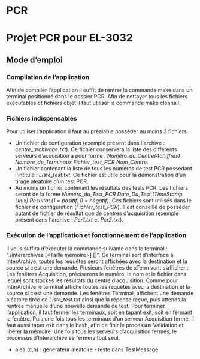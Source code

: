 # PCR
# Projet PCR pour EL-3032

## Mode d’emploi 
### Compilation de l’application
Afin de compiler l’application il suffit de rentrer la commande make dans un terminal positionné dans le dossier PCR. Afin de nettoyer tous les fichiers exécutables et fichiers objet il faut utiliser la commande make cleanall.

### Fichiers indispensables
Pour utiliser l’application il faut au préalable posséder au moins 3 fichiers :
- Un fichier de configuration (exemple présent dans l'archive : *centre_archivage.txt*). Ce fichier conservera la liste des différents serveurs d’acquisition a pour forme :  *Numéro_du_Centre(4chiffres) Nombre_de_Terminaux Fichier_test_PCR Nom_Centre*.
- Un fichier contenant la liste de tous les numéros de test PCR possédant l'intitulé : *Liste_test.txt*. Ce fichier est utile pour la démonstration d’un tirage aléatoire d’un test PCR.
- Au moins un fichier contenant les résultats des tests PCR. Les fichiers seront de la forme *Numéro_du_Test_PCR Date_Du_Test (TimeStamp Unix) Résultat (1 = positif, 0 = négatif)*. Ces fichiers sont utilisés dans le fichier de configuration (*Fichier_test_PCR*). Il est conseillé de posséder autant de fichier de résultat que de centres d’acquisition (exemple présent dans l'archive : *Pcr1.txt* et *Pcr2.txt*).

### Exécution de l’application et fonctionnement de l’application
Il vous suffira d’exécuter la commande suivante dans le terminal : “./interarchives [<Taille mémoire>] [<Nom fichier configuration>]”. Ce terminal sert d’interface à InterArchive, toutes les requêtes seront affichées avec la destination et la source si c’est une demande.
Plusieurs fenêtres de xTerm vont s’afficher :
Les fenêtres Acquisition, préciserons le numéro, le nom et le fichier dans lequel sont stockés les résultats du centre d’acquisition. Comme pour InterArchive le terminal affiche toutes les requêtes avec la destination et la source si c’est une demande.
Les fenêtres Terminal, affichent une demande aléatoire tirée de *Liste_test.txt* ainsi que la réponse reçue, puis attends la rentrée manuelle d’une nouvelle demande de test.
Pour terminer l’application, il faut fermer les terminaux, soit en tapant exit, soit en fermant la fenêtre. Puis une fois tous les terminaux d’un serveur Acquisition fermé, il faut aussi taper exit dans le bash, afin de finir le processus Validation et libérer la mémoire. Une fois tous les serveurs d’acquisition fermés, le processus d’Interarchive se fermera tout seul.

- alea.(c,h) : generateur aleatoire - teste dans TestMessage
